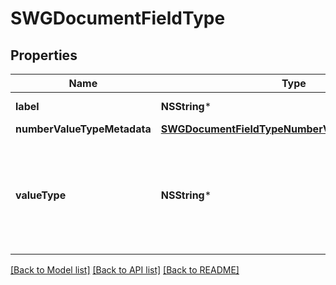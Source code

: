 # SWGDocumentFieldType

## Properties
Name | Type | Description | Notes
------------ | ------------- | ------------- | -------------
**label** | **NSString*** | Descriptive name of this field type. | 
**numberValueTypeMetadata** | [**SWGDocumentFieldTypeNumberValueTypeMetadata***](SWGDocumentFieldTypeNumberValueTypeMetadata.md) |  | [optional] 
**valueType** | **NSString*** | The kind of value that can be submitted for this fieldType. It should be either ValueType_Number, ValueType_String, or ValueType_Photo. | 

[[Back to Model list]](../README.md#documentation-for-models) [[Back to API list]](../README.md#documentation-for-api-endpoints) [[Back to README]](../README.md)


